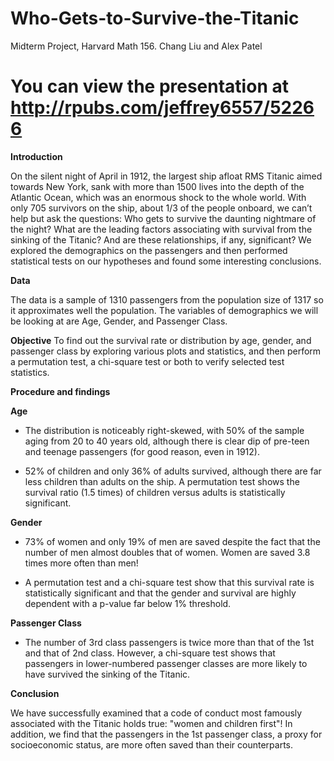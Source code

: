 Who-Gets-to-Survive-the-Titanic
===============================

Midterm Project, Harvard Math 156. Chang Liu and Alex Patel

You can view the presentation at http://rpubs.com/jeffrey6557/52266
===============================

**Introduction**

On the silent night of April in 1912, the largest ship afloat RMS Titanic aimed towards New York, sank with more than 1500 lives into the depth of the Atlantic Ocean, which was an enormous shock to the whole world. With only 705 survivors on the ship, about 1/3 of the people onboard, we can’t help but ask the questions: Who gets to survive the daunting nightmare of the night? What are the leading factors associating with survival from the sinking of the Titanic? And are these relationships, if any, significant? We explored the demographics on the passengers and then performed statistical tests on our hypotheses and found some interesting conclusions. 


**Data**

The data is a sample of 1310 passengers from the population size of 1317 so it approximates well the population. The variables of demographics we will be looking at are Age, Gender, and Passenger Class.


**Objective** 
To find out the survival rate or distribution by age, gender, and passenger class by exploring various plots and statistics, and then perform a permutation test, a chi-square test or both to verify selected test statistics.


**Procedure and findings**

**Age**

* The distribution is noticeably right-skewed, with 50% of the sample aging from 20 to 40 years old, although there is clear dip of pre-teen and teenage passengers (for good reason, even in 1912).

* 52% of children and only 36% of adults survived, although there are far less children than adults on the ship. A permutation test shows the survival ratio (1.5 times) of children versus adults is statistically significant.

**Gender**

* 73% of women and only 19% of men are saved despite the fact that the number of men almost doubles that of women. Women are saved 3.8 times more often than men! 

* A permutation test and a chi-square test show that this survival rate is statistically significant and that the gender and survival are highly dependent with a p-value far below 1% threshold.  

**Passenger Class**

* The number of 3rd class passengers is twice more than that of the 1st and that of 2nd class. However, a chi-square test shows that passengers in lower-numbered passenger classes are more likely to have survived the sinking of the Titanic.


**Conclusion**

We have successfully examined that a code of conduct most famously associated with the Titanic holds true: "women and children first"! In addition, we find that the passengers in the 1st passenger class, a proxy for socioeconomic status, are more often saved than their counterparts.

